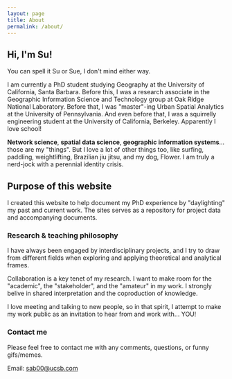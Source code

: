 ```yaml
---
layout: page
title: About
permalink: /about/
---
```


## Hi, I'm Su!

You can spell it Su or Sue, I don't mind either way.

I am currently a PhD student studying Geography at the University of California, Santa Barbara. Before this, I was a research associate in the Geographic Information Science and Technology group at Oak Ridge National Laboratory. Before that, I was "master"-ing Urban Spatial Analytics at the University of Pennsylvania. And even before that, I was a squirrelly engineering student at the University of California, Berkeley. Apparently I love school!

**Network science**, **spatial data science**, **geographic information systems**... those are my "things". But I love a lot of other things too, like surfing, paddling, weightlifting, Brazilian jiu jitsu, and my dog, Flower. I am truly a nerd-jock with a perennial identity crisis.


## Purpose of this website

I created this website to help document my PhD experience by "daylighting" my past and current work. The sites serves as a repository for project data and accompanying documents.


### Research & teaching philosophy

I have always been engaged by interdisciplinary projects, and I try to draw from different fields when exploring and applying theoretical and analytical frames.

Collaboration is a key tenet of my research. I want to make room for the "academic", the "stakeholder", and the "amateur" in my work. I strongly belive in shared interpretation and the coproduction of knowledge.

I love meeting and talking to new people, so in that spirit, I attempt to make my work public as an invitation to hear from and work with... YOU!


### Contact me

Please feel free to contact me with any comments, questions, or funny gifs/memes.

Email: [sab00@ucsb.com](mailto:sab00@ucsb.com)
